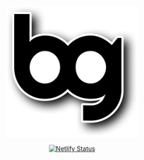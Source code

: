 <p align="center">
    <a href="https://bradgarropy.com">
        <img alt="bg" src="/static/bg-shadow.png" width="300">
    </a>
</p>

<p align="center">
    <a href="https://app.netlify.com/sites/bradgarropy/deploys">
        <img alt="Netlify Status" src="https://api.netlify.com/api/v1/badges/e8759e98-cc7d-443a-968e-f1b2419273fe/deploy-status">
    </a>
</p>
